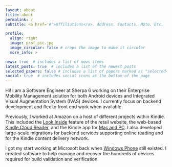 ```yaml
---
layout: about
title: about
permalink: /
subtitle: <a href='#'>Affiliations</a>. Address. Contacts. Moto. Etc.

profile:
  align: right
  image: prof_pic.jpg
  image_circular: false # crops the image to make it circular
  more_info: >

news: true  # includes a list of news items
latest_posts: true  # includes a list of the newest posts
selected_papers: false # includes a list of papers marked as "selected={true}"
social: true  # includes social icons at the bottom of the page
---
```


Hi! I am a Software Engineer at Sherpa 6 working on their Enterprise Mobility Management solution for both Android devices and Integrated Visual Augmentation System (IVAS) devices. I currently focus on backend development and flex to front end work when available. 

Previously, I worked at Amazon on a host of different projects within Kindle. This included the  [Look Inside](https://www.amazon.com/gp/help/customer/display.html?nodeId=GHACQBMSMRM3LBQ4) feature of the retail website, the web-based [Kindle Cloud Reader](https://www.amazon.com/gp/help/customer/display.html?nodeId=GCQEMKHLBENNKWU2),  and the Kindle app for [Mac and PC](https://www.amazon.com/b?ie=UTF8&node=16571048011). I also developed large-scale migrations for backend services supporting online reading and for the Kindle content delivery network. 

I got my start working at Microsoft back when [Windows Phone](https://en.wikipedia.org/wiki/Windows_Phone) still existed. I created software to help manage and recover the hundreds of devices required for build validation and verification.
